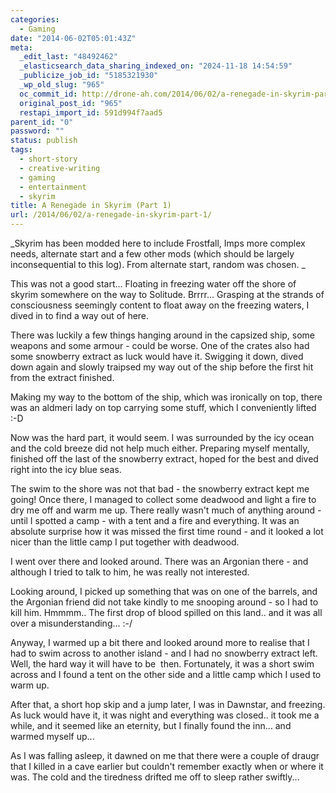 ```yaml
---
categories:
  - Gaming
date: "2014-06-02T05:01:43Z"
meta:
  _edit_last: "48492462"
  _elasticsearch_data_sharing_indexed_on: "2024-11-18 14:54:59"
  _publicize_job_id: "5185321930"
  _wp_old_slug: "965"
  oc_commit_id: http://drone-ah.com/2014/06/02/a-renegade-in-skyrim-part-1/1401681705
  original_post_id: "965"
  restapi_import_id: 591d994f7aad5
parent_id: "0"
password: ""
status: publish
tags:
  - short-story
  - creative-writing
  - gaming
  - entertainment
  - skyrim
title: A Renegade in Skyrim (Part 1)
url: /2014/06/02/a-renegade-in-skyrim-part-1/
---
```


_Skyrim has been modded here to include Frostfall, Imps more complex needs,
alternate start and a few other mods (which should be largely inconsequential to
this log). From alternate start, random was chosen. _

This was not a good start... Floating in freezing water off the shore of skyrim
somewhere on the way to Solitude. Brrrr... Grasping at the strands of
consciousness seemingly content to float away on the freezing waters, I dived in
to find a way out of here.

There was luckily a few things hanging around in the capsized ship, some weapons
and some armour - could be worse. One of the crates also had some snowberry
extract as luck would have it. Swigging it down, dived down again and slowly
traipsed my way out of the ship before the first hit from the extract finished.

Making my way to the bottom of the ship, which was ironically on top, there was
an aldmeri lady on top carrying some stuff, which I conveniently lifted :-D

<!--more-->

Now was the hard part, it would seem. I was surrounded by the icy ocean and the
cold breeze did not help much either. Preparing myself mentally, finished off
the last of the snowberry extract, hoped for the best and dived right into the
icy blue seas.

The swim to the shore was not that bad - the snowberry extract kept me going!
Once there, I managed to collect some deadwood and light a fire to dry me off
and warm me up. There really wasn't much of anything around - until I spotted a
camp - with a tent and a fire and everything. It was an absolute surprise how it
was missed the first time round - and it looked a lot nicer than the little camp
I put together with deadwood.

I went over there and looked around. There was an Argonian there - and although
I tried to talk to him, he was really not interested.

Looking around, I picked up something that was on one of the barrels, and the
Argonian friend did not take kindly to me snooping around - so I had to kill
him. Hmmmm.. The first drop of blood spilled on this land.. and it was all over
a misunderstanding... :-/

Anyway, I warmed up a bit there and looked around more to realise that I had to
swim across to another island - and I had no snowberry extract left. Well, the
hard way it will have to be  then. Fortunately, it was a short swim across and I
found a tent on the other side and a little camp which I used to warm up.

After that, a short hop skip and a jump later, I was in Dawnstar, and freezing.
As luck would have it, it was night and everything was closed.. it took me a
while, and it seemed like an eternity, but I finally found the inn... and warmed
myself up...

As I was falling asleep, it dawned on me that there were a couple of draugr that
I killed in a cave earlier but couldn't remember exactly when or where it was.
The cold and the tiredness drifted me off to sleep rather swiftly...
